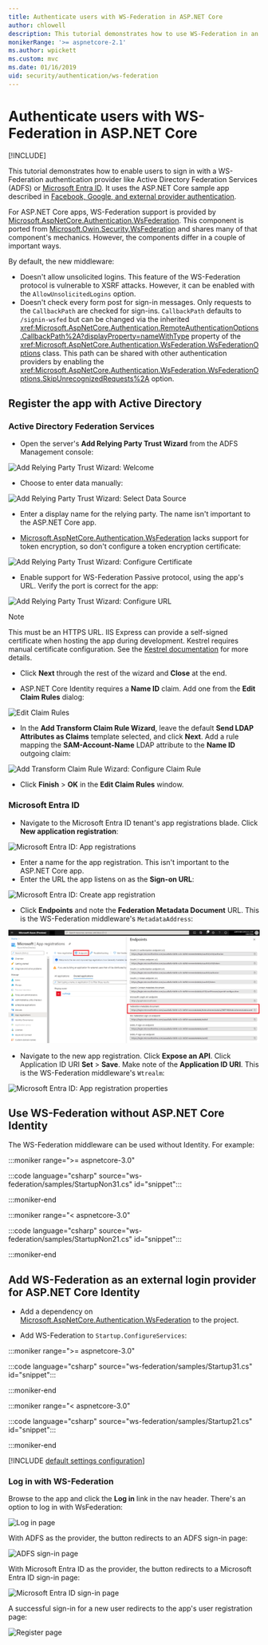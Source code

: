 ```yaml
---
title: Authenticate users with WS-Federation in ASP.NET Core
author: chlowell
description: This tutorial demonstrates how to use WS-Federation in an ASP.NET Core app.
monikerRange: '>= aspnetcore-2.1'
ms.author: wpickett
ms.custom: mvc
ms.date: 01/16/2019
uid: security/authentication/ws-federation
---
```

# Authenticate users with WS-Federation in ASP.NET Core

[!INCLUDE[](~/includes/not-latest-version.md)]

This tutorial demonstrates how to enable users to sign in with a WS-Federation authentication provider like Active Directory Federation Services (ADFS) or [Microsoft Entra ID](/azure/active-directory/). It uses the ASP.NET Core sample app described in [Facebook, Google, and external provider authentication](xref:security/authentication/social/index).

For ASP.NET Core apps, WS-Federation support is provided by [Microsoft.AspNetCore.Authentication.WsFederation](https://www.nuget.org/packages/Microsoft.AspNetCore.Authentication.WsFederation). This component is ported from [Microsoft.Owin.Security.WsFederation](https://www.nuget.org/packages/Microsoft.Owin.Security.WsFederation) and shares many of that component's mechanics. However, the components differ in a couple of important ways.

By default, the new middleware:

* Doesn't allow unsolicited logins. This feature of the WS-Federation protocol is vulnerable to XSRF attacks. However, it can be enabled with the `AllowUnsolicitedLogins` option.
* Doesn't check every form post for sign-in messages. Only requests to the `CallbackPath` are checked for sign-ins. `CallbackPath` defaults to `/signin-wsfed` but can be changed via the inherited <xref:Microsoft.AspNetCore.Authentication.RemoteAuthenticationOptions.CallbackPath%2A?displayProperty=nameWithType> property of the <xref:Microsoft.AspNetCore.Authentication.WsFederation.WsFederationOptions> class. This path can be shared with other authentication providers by enabling the <xref:Microsoft.AspNetCore.Authentication.WsFederation.WsFederationOptions.SkipUnrecognizedRequests%2A> option.

## Register the app with Active Directory

### Active Directory Federation Services

* Open the server's **Add Relying Party Trust Wizard** from the ADFS Management console:

![Add Relying Party Trust Wizard: Welcome](ws-federation/_static/AdfsAddTrust.png)

* Choose to enter data manually:

![Add Relying Party Trust Wizard: Select Data Source](ws-federation/_static/AdfsSelectDataSource.png)

* Enter a display name for the relying party. The name isn't important to the ASP.NET Core app.

* [Microsoft.AspNetCore.Authentication.WsFederation](https://www.nuget.org/packages/Microsoft.AspNetCore.Authentication.WsFederation) lacks support for token encryption, so don't configure a token encryption certificate:

![Add Relying Party Trust Wizard: Configure Certificate](ws-federation/_static/AdfsConfigureCert.png)

* Enable support for WS-Federation Passive protocol, using the app's URL. Verify the port is correct for the app:

![Add Relying Party Trust Wizard: Configure URL](ws-federation/_static/AdfsConfigureUrl.png)

> [!NOTE]
> This must be an HTTPS URL. IIS Express can provide a self-signed certificate when hosting the app during development. Kestrel requires manual certificate configuration. See the [Kestrel documentation](xref:fundamentals/servers/kestrel) for more details.

* Click **Next** through the rest of the wizard and **Close** at the end.

* ASP.NET Core Identity requires a **Name ID** claim. Add one from the **Edit Claim Rules** dialog:

![Edit Claim Rules](ws-federation/_static/EditClaimRules.png)

* In the **Add Transform Claim Rule Wizard**, leave the default **Send LDAP Attributes as Claims** template selected, and click **Next**. Add a rule mapping the **SAM-Account-Name** LDAP attribute to the **Name ID** outgoing claim:

![Add Transform Claim Rule Wizard: Configure Claim Rule](ws-federation/_static/AddTransformClaimRule.png)

* Click **Finish** > **OK** in the **Edit Claim Rules** window.

### Microsoft Entra ID

* Navigate to the Microsoft Entra ID tenant's app registrations blade. Click **New application registration**:

![Microsoft Entra ID: App registrations](ws-federation/_static/AadNewAppRegistration.png)

* Enter a name for the app registration. This isn't important to the ASP.NET Core app.
* Enter the URL the app listens on as the **Sign-on URL**:

![Microsoft Entra ID: Create app registration](ws-federation/_static/AadCreateAppRegistration.png)

* Click **Endpoints** and note the **Federation Metadata Document** URL. This is the WS-Federation middleware's `MetadataAddress`:

![Microsoft Entra ID: Endpoints](ws-federation/_static/AadFederationMetadataDocument.png)

* Navigate to the new app registration. Click **Expose an API**. Click Application ID URI **Set** > **Save**. Make note of the  **Application ID URI**. This is the WS-Federation middleware's `Wtrealm`:

![Microsoft Entra ID: App registration properties](ws-federation/_static/AadAppIdUri.png)

## Use WS-Federation without ASP.NET Core Identity

The WS-Federation middleware can be used without Identity. For example:

:::moniker range=">= aspnetcore-3.0"

:::code language="csharp" source="ws-federation/samples/StartupNon31.cs" id="snippet":::

:::moniker-end

:::moniker range="< aspnetcore-3.0"

:::code language="csharp" source="ws-federation/samples/StartupNon21.cs" id="snippet":::

:::moniker-end

## Add WS-Federation as an external login provider for ASP.NET Core Identity

* Add a dependency on [Microsoft.AspNetCore.Authentication.WsFederation](https://www.nuget.org/packages/Microsoft.AspNetCore.Authentication.WsFederation) to the project.

* Add WS-Federation to `Startup.ConfigureServices`:

:::moniker range=">= aspnetcore-3.0"

:::code language="csharp" source="ws-federation/samples/Startup31.cs" id="snippet":::

:::moniker-end

:::moniker range="< aspnetcore-3.0"

:::code language="csharp" source="ws-federation/samples/Startup21.cs" id="snippet":::

:::moniker-end

[!INCLUDE [default settings configuration](social/includes/default-settings.md)]

### Log in with WS-Federation

Browse to the app and click the **Log in** link in the nav header. There's an option to log in with WsFederation:

![Log in page](ws-federation/_static/WsFederationButton.png)

With ADFS as the provider, the button redirects to an ADFS sign-in page:

![ADFS sign-in page](ws-federation/_static/AdfsLoginPage.png)

With Microsoft Entra ID as the provider, the button redirects to a Microsoft Entra ID sign-in page:

![Microsoft Entra ID sign-in page](ws-federation/_static/AadSignIn.png)

A successful sign-in for a new user redirects to the app's user registration page:

![Register page](ws-federation/_static/Register.png)
